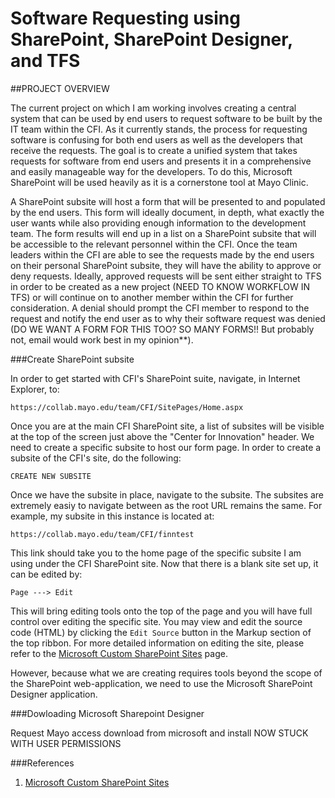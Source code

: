 Software Requesting using SharePoint, SharePoint Designer, and TFS
===================================================================


##PROJECT OVERVIEW

The current project on which I am working involves creating a central system that can be used by end users to request software to be built by the IT team within the CFI. As it currently stands, the process for requesting software is confusing for both end users as well as the developers that receive the requests. The goal is to create a unified system that takes requests for software from end users and presents it in a comprehensive and easily manageable way for the developers. To do this, Microsoft SharePoint will be used heavily as it is a cornerstone tool at Mayo Clinic. 

A SharePoint subsite will host a form that will be presented to and populated by the end users. This form will ideally document, in depth, what exactly the user wants while also providing enough information to the development team. The form results will end up in a list on a SharePoint subsite that will be accessible to the relevant personnel within the CFI. Once the team leaders within the CFI are able to see the requests made by the end users on their personal SharePoint subsite, they will have the ability to approve or deny requests. Ideally, approved requests will be sent either straight to TFS in order to be created as a new project (NEED TO KNOW WORKFLOW IN TFS) or will continue on to another member within the CFI for further consideration. A denial should prompt the CFI member to respond to the request and notify the end user as to why their software request was denied (DO WE WANT A FORM FOR THIS TOO? SO MANY FORMS!! But probably not, email would work best in my opinion**). 


###Create SharePoint subsite

In order to get started with CFI's SharePoint suite, navigate, in Internet Explorer, to:

```
https://collab.mayo.edu/team/CFI/SitePages/Home.aspx
```

Once you are at the main CFI SharePoint site, a list of subsites will be visible at the top of the screen just above the "Center for Innovation" header. We need to create a specific subsite to host our form page.
In order to create a subsite of the CFI's site, do the following:

```
CREATE NEW SUBSITE
```

Once we have the subsite in place, navigate to the subsite. The subsites are extremely easiy to navigate between as the root URL remains the same. For example, my subsite in this instance is located at:

```
https://collab.mayo.edu/team/CFI/finntest
```

This link should take you to the home page of the specific subsite I am using under the CFI SharePoint site. Now that there is a blank site set up, it can be edited by:

```
Page ---> Edit
```

This will bring editing tools onto the top of the page and you will have full control over editing the specific site. You may view and edit the source code  (HTML) by clicking the `Edit Source` button in the Markup section of the top ribbon. For more detailed information on editing the site, please refer to the [Microsoft Custom SharePoint Sites][1] page.

However, because what we are creating requires tools beyond the scope of the SharePoint web-application, we need to use the Microsoft SharePoint Designer application.

###Dowloading Microsoft Sharepoint Designer

Request Mayo access
download from microsoft and install
NOW STUCK WITH USER PERMISSIONS







###References
1. [Microsoft Custom SharePoint Sites][1]


[1]: https://msdn.microsoft.com/en-us/library/dd583126(v=office.11).aspx "Editing Microsoft SharePoint Sites"







